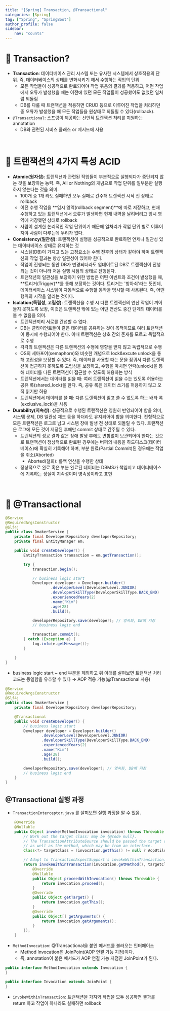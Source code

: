 ```yaml
---
title: "[Spring] Transaction, @Transactional"
categories: [Spring]
tag: ["Spring", "SpringBoot"]
author_profile: false
sidebar:
    nav: "counts"
---
```


# 📌 Transaction?

- **Transaction**: 데이터베이스 관리 시스템 또는 유사한 시스템에서 상호작용의 단위. 즉, 데이터베이스의 상태를 변화시키기 해서 수행하는 작업의 단위
  - 모든 작업들이 성공적으로 완료되어야 작업 묶음의 결과를 적용하고, 어떤 작업에서 오류가 발생했을 때는 이전에 있던 모든 작업들이 성공했어도 없었던 일처럼 되돌림
  - DB를 다룰 때 트랜잭션을 적용하면 CRUD 등으로 이루어진 작업을 처리하던 중 오류가 발생했을 때 모든 작업들을 원상태로 되돌릴 수 있다(rollback).
- `@Transactional`: 스프링이 제공하는 선언적 트랜잭션 처리를 지원하는 annotation
  - DB와 관련된 서비스 클래스 or 메서드에 사용

<br>

# 📌 트랜잭션의 4가지 특성 ACID

- **Atomic(원자성)**: 트랜잭션과 관련된 작업들이 부분적으로 실행되다가 중단되지 않는 것을 보장하는 능력. 즉, All or Nothing의 개념으로 작업 단위를 일부분만 실행하지 않는다는 것을 의미.
  - 100개 중 1개 라도 실패하면 모두 실패로 간주해 트랜잭션 시작 전 상태로 rollback
  - 이전 수행 작업을 **임시 영역(rollback segment)**에 따로 저장하고, 현재 수행하고 있는 트랜잭션에서 오류가 발생하면 현재 내역을 날려버리고 임시 영역에 저장했던 상태로 rollback
  - 사람이 설계한 논리적인 작업 단위이기 때문에 일처리가 작업 단위 별로 이루어져야 사람이 다루는데 무리가 없다.
- **Consistency(일관성)**: 트랜잭션이 실행을 성공적으로 완료하면 언제나 일관성 있는 데이터베이스 상태로 유지하는 것
  - 시스템(DB)이 가지고 있는 고정요소는 수행 전후의 상태가 같아야 하며 트랜잭션의 작업 결과는 항상 일관성이 있어야 한다.
  - 작업이 진행되는 동안 DB가 변경되더라도 업데이트된 DB로 트랜잭션이 진행되는 것이 아니라 처음 실행 시점의 상태로 진행된다.
  - 트랜잭션의 일관성을 보장하기 위한 방법은 어떤 이벤트와 조건이 발생했을 때, **트리거(Trigger)**를 통해 보장하는 것이다. 트리거는 '방아쇠'라는 뜻인데, 데이터베이스 시스템이 자동적으로 수행할 동작을 명시할 때 사용된다. 즉, 어떤 행위의 시작을 알리는 것이다.
- **Isolation(독립성, 고립성)**: 트랜잭션을 수행 시 다른 트랜잭션의 연산 작업이 끼어들지 못하도록 보장, 이것은 트랜잭션 밖에 있는 어떤 연산도 중간 단계의 데이터를 볼 수 없음을 의미.
  - 트랜잭션끼리 서로를 간섭할 수 없다.
  - DB는 클라이언트들이 같은 데이터를 공유하는 것이 목적이므로 여러 트랜잭션이 동시에 수행되어야 한다. 이때 트랜잭션은 상호 간의 존재를 모르고 독립적으로 수행
  - 각각의 트랜잭션은 다른 트랜잭션의 수행에 영향을 받지 않고 독립적으로 수행
  - OS의 세마포어(semaphore)와 비슷한 개념으로 lock&excute unlock을 통해 고립성을 보장할 수 있다. 즉, 데이터를 사용할 때는 문을 잠궈서 다른 트랜잭션이 접근하지 못하도록 고립성을 보장하고, 수행을 마치면 언락(unlock)을 통해 데이터를 다른 트랜잭션이 접근할 수 있도록 허용하는 방식
  - 트랜잭션에서는 데이터를 읽을 때: 여러 트랜잭션이 읽을 수는 있도록 허용하는 공유 록(shared_lock)을 한다. 즉, 공유 록은 데이터 쓰기를 허용하지 않고 오직 읽기만 허용
  - 트랜잭션에서 데이터를 쓸 때: 다른 트랜잭션이 읽고 쓸 수 없도록 하는 배타 록(exclusive_lock)을 사용
- **Durability(지속성)**: 성공적으로 수행된 트랜잭션은 영원히 반영되어야 함을 의미, 시스템 문제, DB 일관성 체크 등을 하더라도 유지되어야 함을 의미한다. 전형적으로 모든 트랜잭션은 로그로 남고 시스템 장애 발생 전 상태로 되돌릴 수 있다. 트랜잭션은 로그에 모든 것이 저장된 후에만 commit 상태로 간주될 수 있다.
  - 트랜잭션의 성공 결과 값은 장애 발생 후에도 변함없이 보관되어야 한다는 것으로 트랜잭션이 정상적으로 완료된 경우에는 버퍼의 내용을 하드디스크(데이터베이스)에 확실히 기록해야 하며, 부분 완료(Partial Commit)된 경우에는 작업을 취소(Aborted)
    - Aborted(철회): 롤백 연산을 수행한 상태
  - 정상적으로 완료 혹은 부분 완료된 데이터는 DBMS가 책임지고 데이터베이스에 기록하는 성질이 지속성이며 영속성이라고 표현

<br>

# 📌 @Transactional

```java
@Service
@RequiredArgsConstructor
@Slf4j
public class DmakerService {
    private final DeveloperRepository developerRepository;
    private final EntityManager em;

    public void createDeveloper() {
        EntityTransaction transaction = em.getTransaction();

        try {
            transaction.begin();

            // business logic start
            Developer developer = Developer.builder()
                    .developerLevel(DeveloperLevel.JUNIOR)
                    .developerSkillType(DeveloperSkillType.BACK_END)
                    .experiencedYears(2)
                    .name("Kim")
                    .age(28)
                    .build();

            developerRepository.save(developer); // 영속화, DB에 저장
            // business logic end

            transaction.commit();
        } catch (Exception e) {
            log.info(e.getMessage());
        }

    }
}
```

- business logic start ~ end 부분을 제외하고 위 아래를 살펴보면 트랜잭션 처리 코드는 동일함을 유추할 수 있다 → AOP 적용 가능(@Transactional 사용)

```java
@Service
@RequiredArgsConstructor
@Slf4j
public class DmakerService {
    private final DeveloperRepository developerRepository;

    @Transactional
    public void createDeveloper() {
        // business logic start
        Developer developer = Developer.builder()
                .developerLevel(DeveloperLevel.JUNIOR)
                .developerSkillType(DeveloperSkillType.BACK_END)
                .experiencedYears(2)
                .name("Kim")
                .age(28)
                .build();

        developerRepository.save(developer); // 영속화, DB에 저장
        // business logic end
    }
}
```

## @Transactional 실행 과정

- `TransactionInterceptor.java` 를 살펴보면 실행 과정을 알 수 있음.

```java
	@Override
	@Nullable
	public Object invoke(MethodInvocation invocation) throws Throwable {
		// Work out the target class: may be {@code null}.
		// The TransactionAttributeSource should be passed the target class
		// as well as the method, which may be from an interface.
		Class<?> targetClass = (invocation.getThis() != null ? AopUtils.getTargetClass(invocation.getThis()) : null);

		// Adapt to TransactionAspectSupport's invokeWithinTransaction...
		return invokeWithinTransaction(invocation.getMethod(), targetClass, new CoroutinesInvocationCallback() {
			@Override
			@Nullable
			public Object proceedWithInvocation() throws Throwable {
				return invocation.proceed();
			}
			@Override
			public Object getTarget() {
				return invocation.getThis();
			}
			@Override
			public Object[] getArguments() {
				return invocation.getArguments();
			}
		});
	}
```

- `MethodInvocation`: @Transactional을 붙인 메서드를 불러오는 인터페이스
  - Method Invocation은 JoinPoint(AOP 연결 가능 지점)이다.
  - 즉, annotation이 붙은 메서드가 AOP 연결 가능 지점인 JoinPoint가 된다.

```java
public interface MethodInvocation extends Invocation {
}

public interface Invocation extends JoinPoint {
}
```

- `invokeWithinTransaction`: 트랜잭션을 가져와 작업을 모두 성공하면 결과를 return 하고 작업이 하나라도 실패하면 rollback